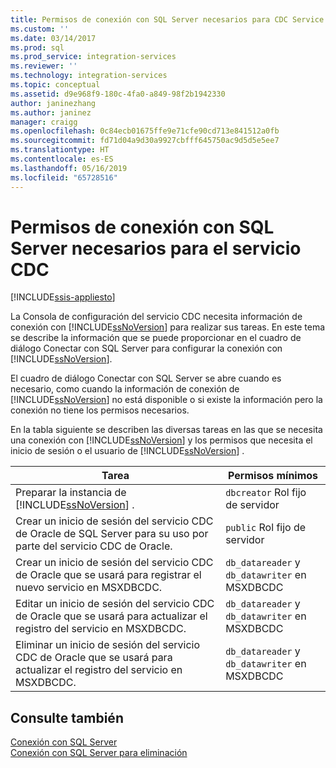 ```yaml
---
title: Permisos de conexión con SQL Server necesarios para CDC Service | Microsoft Docs
ms.custom: ''
ms.date: 03/14/2017
ms.prod: sql
ms.prod_service: integration-services
ms.reviewer: ''
ms.technology: integration-services
ms.topic: conceptual
ms.assetid: d9e968f9-180c-4fa0-a849-98f2b1942330
author: janinezhang
ms.author: janinez
manager: craigg
ms.openlocfilehash: 0c84ecb01675ffe9e71cfe90cd713e841512a0fb
ms.sourcegitcommit: fd71d04a9d30a9927cbfff645750ac9d5d5e5ee7
ms.translationtype: HT
ms.contentlocale: es-ES
ms.lasthandoff: 05/16/2019
ms.locfileid: "65728516"
---
```

# <a name="sql-server-connection-required-permissions-for-the-cdc-service"></a>Permisos de conexión con SQL Server necesarios para el servicio CDC

[!INCLUDE[ssis-appliesto](../../includes/ssis-appliesto-ssvrpluslinux-asdb-asdw-xxx.md)]


  La Consola de configuración del servicio CDC necesita información de conexión con [!INCLUDE[ssNoVersion](../../includes/ssnoversion-md.md)] para realizar sus tareas. En este tema se describe la información que se puede proporcionar en el cuadro de diálogo Conectar con SQL Server para configurar la conexión con [!INCLUDE[ssNoVersion](../../includes/ssnoversion-md.md)].  
  
 El cuadro de diálogo Conectar con SQL Server se abre cuando es necesario, como cuando la información de conexión de [!INCLUDE[ssNoVersion](../../includes/ssnoversion-md.md)] no está disponible o si existe la información pero la conexión no tiene los permisos necesarios.  
  
 En la tabla siguiente se describen las diversas tareas en las que se necesita una conexión con [!INCLUDE[ssNoVersion](../../includes/ssnoversion-md.md)] y los permisos que necesita el inicio de sesión o el usuario de [!INCLUDE[ssNoVersion](../../includes/ssnoversion-md.md)] .  
  
|Tarea|Permisos mínimos|  
|----------|-------------------------|  
|Preparar la instancia de [!INCLUDE[ssNoVersion](../../includes/ssnoversion-md.md)] .|`dbcreator` Rol fijo de servidor|  
|Crear un inicio de sesión del servicio CDC de Oracle de SQL Server para su uso por parte del servicio CDC de Oracle.|`public` Rol fijo de servidor|  
|Crear un inicio de sesión del servicio CDC de Oracle que se usará para registrar el nuevo servicio en MSXDBCDC.|`db_datareader` y `db_datawriter` en MSXDBCDC|  
|Editar un inicio de sesión del servicio CDC de Oracle que se usará para actualizar el registro del servicio en MSXDBCDC.|`db_datareader` y `db_datawriter` en MSXDBCDC|  
|Eliminar un inicio de sesión del servicio CDC de Oracle que se usará para actualizar el registro del servicio en MSXDBCDC.|`db_datareader` y `db_datawriter` en MSXDBCDC|  
  
## <a name="see-also"></a>Consulte también  
 [Conexión con SQL Server](../../integration-services/change-data-capture/connection-to-sql-server.md)   
 [Conexión con SQL Server para eliminación](../../integration-services/change-data-capture/connection-to-sql-server-for-delete.md)  
  
  
